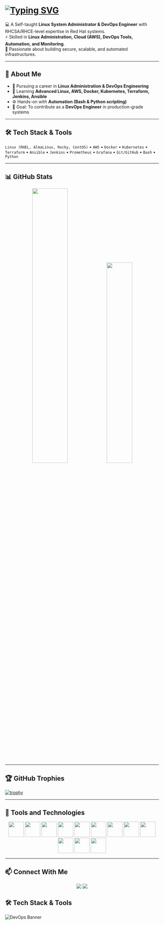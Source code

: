 # [![Typing SVG](https://readme-typing-svg.herokuapp.com?font=Fira+Code&size=30&duration=3000&pause=1000&color=F75C7E&center=true&vCenter=true&width=600&lines=👋+Hi%2C+I'm+Jyoti+Swaroop+Tripathi;💻+Linux+%26+DevOps+Engineer;☁️+Cloud+Explorer;🚀+Lifelong+Learner)](https://git.io/typing-svg)
  

💻 A Self-taught **Linux System Administrator & DevOps Engineer** with RHCSA/RHCE-level expertise in Red Hat systems.  
⚡ Skilled in **Linux Administration, Cloud (AWS), DevOps Tools, Automation, and Monitoring**.  
🚀 Passionate about building secure, scalable, and automated infrastructures.  

---

## 🚀 About Me  
- 🔭 Pursuing a career in **Linux Administration & DevOps Engineering**  
- 🌱 Learning **Advanced Linux, AWS, Docker, Kubernetes, Terraform, Jenkins, Ansible**  
- ⚙️ Hands-on with **Automation (Bash & Python scripting)**  
- 🎯 Goal: To contribute as a **DevOps Engineer** in production-grade systems  

---

## 🛠️ Tech Stack & Tools  

`Linux (RHEL, AlmaLinux, Rocky, CentOS)` • `AWS` • `Docker` • `Kubernetes` • `Terraform` • `Ansible` • `Jenkins` • `Prometheus` • `Grafana` • `Git/GitHub` • `Bash` • `Python`  

---

## 📊 GitHub Stats  

<p align="center">
  <img src="https://github-readme-stats.vercel.app/api?username=jyotiswaroop20&show_icons=true&theme=radical" width="48%"/>
  <img src="https://github-readme-stats.vercel.app/api/top-langs/?username=jyotiswaroop20&layout=compact&theme=radical" width="41%"/>
</p>

---

## 🏆 GitHub Trophies  

[![trophy](https://github-profile-trophy.vercel.app/?username=jyotiswaroop20&theme=radical)](https://github.com/ryo-ma/github-profile-trophy)

---

## 🚀 Tools and Technologies  

<p align="center">
  <img src="https://cdn.jsdelivr.net/gh/devicons/devicon/icons/linux/linux-original.svg" width="50px" />
  <img src="https://cdn.jsdelivr.net/gh/devicons/devicon/icons/bash/bash-original.svg" width="50px" />
  <img src="https://cdn.jsdelivr.net/gh/devicons/devicon/icons/python/python-original.svg" width="50px" />
  <img src="https://cdn.jsdelivr.net/gh/devicons/devicon/icons/docker/docker-original.svg" width="50px" />
  <img src="https://cdn.jsdelivr.net/gh/devicons/devicon/icons/kubernetes/kubernetes-plain.svg" width="50px" />
  <img src="https://cdn.jsdelivr.net/gh/devicons/devicon/icons/ansible/ansible-original.svg" width="50px" />
  <img src="https://cdn.jsdelivr.net/gh/devicons/devicon/icons/terraform/terraform-original.svg" width="50px" />
  <img src="https://cdn.jsdelivr.net/gh/devicons/devicon/icons/jenkins/jenkins-original.svg" width="50px" />
  <img src="https://cdn.jsdelivr.net/gh/devicons/devicon/icons/git/git-original.svg" width="50px" />
  <img src="https://cdn.jsdelivr.net/gh/devicons/devicon/icons/github/github-original.svg" width="50px" />
  <img src="https://cdn.jsdelivr.net/gh/devicons/devicon/icons/grafana/grafana-original.svg" width="50px" />
  <img src="https://cdn.jsdelivr.net/gh/devicons/devicon/icons/prometheus/prometheus-original.svg" width="50px" />
</p>


---

## 📫 Connect With Me  

<p align="center">
  <a href="mailto:Jyotiswaroop.niit1@gmail.com"><img src="https://img.shields.io/badge/Email-D14836?style=for-the-badge&logo=gmail&logoColor=white"/></a>
  <a href="https://www.linkedin.com/in/jyoti-swaroop-mani-tripathi-741980379/"><img src="https://img.shields.io/badge/LinkedIn-0077B5?style=for-the-badge&logo=linkedin&logoColor=white"/></a>
</p>


## 🛠️ Tech Stack & Tools  

![DevOps Banner](https://img.shields.io/badge/Linux-DevOps%20%7C%20Cloud%20%7C%20Automation-F75C7E?style=for-the-badge&logo=linux&logoColor=white)

